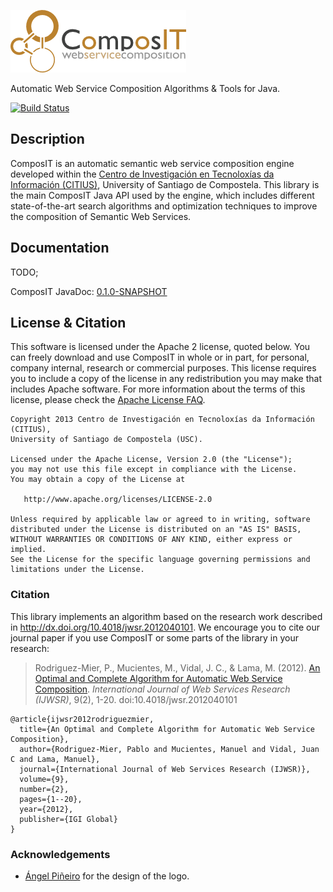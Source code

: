 ![Composit](src/main/doclava/custom/assets/composit-template/assets/images/composit-transparent.png?raw=true)

Automatic Web Service Composition Algorithms & Tools for Java.

[![Build Status](https://travis-ci.org/citiususc/composit.svg?branch=master)](http://goo.gl/rZxkXt)

## Description

ComposIT is an automatic semantic web service composition engine developed within the [Centro de Investigación
en Tecnoloxías da Información (CITIUS)](http://goo.gl/DBtaht), University of Santiago de Compostela. 
This library is the main ComposIT Java API used by the engine, which includes different state-of-the-art search algorithms
and optimization techniques to improve the composition of Semantic Web Services.

## Documentation

TODO;

ComposIT JavaDoc: [0.1.0-SNAPSHOT](http://goo.gl/XGev1i)


## License & Citation

This software is licensed under the Apache 2 license, quoted below. You can freely download and use ComposIT in whole or in part, for personal, 
company internal, research or commercial purposes. This license requires you to include a copy of the license in any redistribution 
you may make that includes Apache software. For more information about the terms of this license, please check the
[Apache License FAQ](http://www.apache.org/foundation/license-faq.html#WhatDoesItMEAN).

    Copyright 2013 Centro de Investigación en Tecnoloxías da Información (CITIUS),
    University of Santiago de Compostela (USC).

    Licensed under the Apache License, Version 2.0 (the "License");
    you may not use this file except in compliance with the License.
    You may obtain a copy of the License at

       http://www.apache.org/licenses/LICENSE-2.0

    Unless required by applicable law or agreed to in writing, software
    distributed under the License is distributed on an "AS IS" BASIS,
    WITHOUT WARRANTIES OR CONDITIONS OF ANY KIND, either express or implied.
    See the License for the specific language governing permissions and
    limitations under the License.
    
### Citation

This library implements an algorithm based on the research work described in http://dx.doi.org/10.4018/jwsr.2012040101.
We encourage you to cite our journal paper if you use ComposIT or some parts of the library in your research:

> Rodriguez-Mier, P., Mucientes, M., Vidal, J. C., & Lama, M. (2012). [An Optimal and Complete Algorithm for 
Automatic Web Service Composition](http://goo.gl/rH59tu). *International Journal of Web Services 
Research (IJWSR)*, 9(2), 1-20. doi:10.4018/jwsr.2012040101

```
@article{ijwsr2012rodriguezmier,
  title={An Optimal and Complete Algorithm for Automatic Web Service Composition},
  author={Rodriguez-Mier, Pablo and Mucientes, Manuel and Vidal, Juan C and Lama, Manuel},
  journal={International Journal of Web Services Research (IJWSR)},
  volume={9},
  number={2},
  pages={1--20},
  year={2012},
  publisher={IGI Global}
}
```

### Acknowledgements

* [Ángel Piñeiro](https://github.com/angelpinheiro) for the design of the logo.
